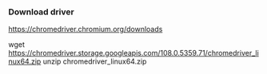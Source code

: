 ### Download driver

https://chromedriver.chromium.org/downloads

wget https://chromedriver.storage.googleapis.com/108.0.5359.71/chromedriver_linux64.zip
unzip chromedriver_linux64.zip
